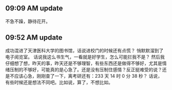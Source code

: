 09:09 AM update
---
不急不躁，静待花开。

09:52 AM update
---
成功混进了天津医科大学的图书馆，话说进校门的时候还有点慌？
悄默默溜到了电子阅览室。
话说我这么书生气，一看就是好学生，怎么可能拦我不是？
然后我仔细想了想，昨天的事，昨天还是不够理智，有些东西还是做得不够好，尤其是情绪压制的不够好，可能真的是心急了。还是没有压制住感情？反正挺难受的说？还是不应该心急，刚刚查了一下，离考研还有：233 天 14 时 0 分 38 秒？
话说，有些时候还是想法不同吧。比如说，算了，不想比如。


